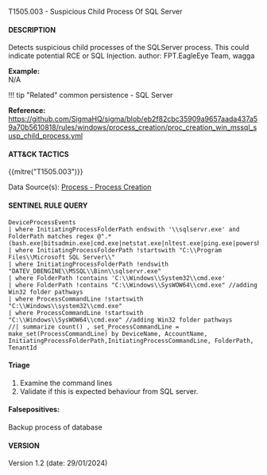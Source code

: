 T1505.003 - Suspicious Child Process Of SQL Server

#### DESCRIPTION

Detects suspicious child processes of the SQLServer process. This could indicate potential RCE or SQL Injection.
author: FPT.EagleEye Team, wagga

**Example:**\
N/A

!!! tip "Related"
    common persistence - SQL Server

**Reference:**\
https://github.com/SigmaHQ/sigma/blob/eb2f82cbc35909a9657aada437a59a70b5610818/rules/windows/process_creation/proc_creation_win_mssql_susp_child_process.yml

#### ATT&CK TACTICS<br>

{{mitre("T1505.003")}}

Data Source(s): [Process - Process Creation](https://attack.mitre.org/datasources/DS0009/#Process%20Creation)

#### SENTINEL RULE QUERY<br>

```
DeviceProcessEvents
| where InitiatingProcessFolderPath endswith '\\sqlservr.exe' and FolderPath matches regex @".*(bash.exe|bitsadmin.exe|cmd.exe|netstat.exe|nltest.exe|ping.exe|powershell.exe|pwsh.exe|regsvr32.exe|rundll32.exe|sh.exe|systeminfo.exe|tasklist.exe|wsl.exe)$"
| where InitiatingProcessFolderPath !startswith "C:\\Program Files\\Microsoft SQL Server\\"
| where InitiatingProcessFolderPath !endswith "DATEV_DBENGINE\\MSSQL\\Binn\\sqlservr.exe"
| where FolderPath !contains 'C:\\Windows\\System32\\cmd.exe'
| where FolderPath !contains "C:\\Windows\\SysWOW64\\cmd.exe" //adding Win32 folder pathways
| where ProcessCommandLine !startswith "C:\\Windows\\system32\\cmd.exe"
| where ProcessCommandLine !startswith "C:\\Windows\\SysWOW64\\cmd.exe" //adding Win32 folder pathways
//| summarize count() , set_ProcessCommandLine = make_set(ProcessCommandLine) by DeviceName, AccountName, InitiatingProcessFolderPath,InitiatingProcessCommandLine, FolderPath, TenantId
```

#### Triage

1. Examine the command lines
1. Validate if this is expected behaviour from SQL server.

#### Falsepositives:

Backup process of database

#### VERSION

Version 1.2 (date: 29/01/2024)
